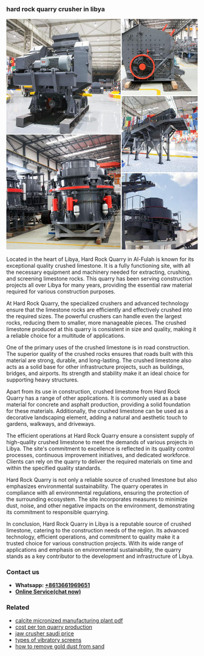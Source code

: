 <h3>hard rock quarry crusher in libya</h3><img src='1708497643.jpg' alt=''><p>Located in the heart of Libya, Hard Rock Quarry in Al-Fulah is known for its exceptional quality crushed limestone. It is a fully functioning site, with all the necessary equipment and machinery needed for extracting, crushing, and screening limestone rocks. This quarry has been serving construction projects all over Libya for many years, providing the essential raw material required for various construction purposes.</p><p>At Hard Rock Quarry, the specialized crushers and advanced technology ensure that the limestone rocks are efficiently and effectively crushed into the required sizes. The powerful crushers can handle even the largest rocks, reducing them to smaller, more manageable pieces. The crushed limestone produced at this quarry is consistent in size and quality, making it a reliable choice for a multitude of applications.</p><p>One of the primary uses of the crushed limestone is in road construction. The superior quality of the crushed rocks ensures that roads built with this material are strong, durable, and long-lasting. The crushed limestone also acts as a solid base for other infrastructure projects, such as buildings, bridges, and airports. Its strength and stability make it an ideal choice for supporting heavy structures.</p><p>Apart from its use in construction, crushed limestone from Hard Rock Quarry has a range of other applications. It is commonly used as a base material for concrete and asphalt production, providing a solid foundation for these materials. Additionally, the crushed limestone can be used as a decorative landscaping element, adding a natural and aesthetic touch to gardens, walkways, and driveways.</p><p>The efficient operations at Hard Rock Quarry ensure a consistent supply of high-quality crushed limestone to meet the demands of various projects in Libya. The site's commitment to excellence is reflected in its quality control processes, continuous improvement initiatives, and dedicated workforce. Clients can rely on the quarry to deliver the required materials on time and within the specified quality standards.</p><p>Hard Rock Quarry is not only a reliable source of crushed limestone but also emphasizes environmental sustainability. The quarry operates in compliance with all environmental regulations, ensuring the protection of the surrounding ecosystem. The site incorporates measures to minimize dust, noise, and other negative impacts on the environment, demonstrating its commitment to responsible quarrying.</p><p>In conclusion, Hard Rock Quarry in Libya is a reputable source of crushed limestone, catering to the construction needs of the region. Its advanced technology, efficient operations, and commitment to quality make it a trusted choice for various construction projects. With its wide range of applications and emphasis on environmental sustainability, the quarry stands as a key contributor to the development and infrastructure of Libya.</p><h3>Contact us</h3><ul><li><strong>Whatsapp:&nbsp;<a href="https://wa.me/8613661969651">+8613661969651</a></strong></li><li><a href="https://swt.shibang-china.com/?git&amp;zhl&amp;hard rock quarry crusher in libya"><strong>Online Service(chat now)</strong></a></li></ul><h3>Related</h3><ul><li><a href='calcite micronized manufacturing plant pdf.md'>calcite micronized manufacturing plant pdf</a></li><li><a href='cost per ton quarry production.md'>cost per ton quarry production</a></li><li><a href='jaw crusher saudi price.md'>jaw crusher saudi price</a></li><li><a href='types of vibratory screens.md'>types of vibratory screens</a></li><li><a href='how to remove gold dust from sand.md'>how to remove gold dust from sand</a></li></ul>